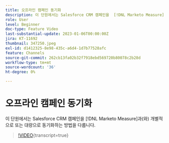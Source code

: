 ```yaml
---
title: 오프라인 캠페인 동기화
description: 이 단원에서는 Salesforce CRM 캠페인을  [!DNL Marketo Measure] (으)와 개별적으로 또는 대량으로 동기화하는 방법을 다룹니다.
role: User
level: Beginner
doc-type: Feature Video
last-substantial-update: 2023-01-06T00:00:00Z
jira: KT-11692
thumbnail: 347250.jpeg
exl-id: d1412325-8e98-435c-a6d4-1d7b77528afc
feature: Channels
source-git-commit: 262cb13fa02b32f7918ebd569720b80078c2b28d
workflow-type: tm+mt
source-wordcount: '36'
ht-degree: 0%

---
```


# 오프라인 캠페인 동기화

이 단원에서는 Salesforce CRM 캠페인을 [!DNL Marketo Measure]과(와) 개별적으로 또는 대량으로 동기화하는 방법을 다룹니다.

>[!VIDEO](https://video.tv.adobe.com/v/347250/?learn=on){transcript=true}
